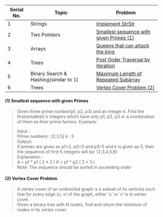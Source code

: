 | Serial No. | Topic | Problem |
|------------|-------|---------|
| 1 | Strings | [Implement StrStr](https://practice.geeksforgeeks.org/problems/implement-strstr/1) |
| 2 | Two Pointers | [Smallest sequence with given Primes (1)](https://github.com/NUMBART/InterviewBit/blob/c2f232455cb0cc1018932acab0921b46213e4083/NotSolvedInAnHour.md#1-smallest-sequence-with-given-primes) |
| 3 | Arrays | [Queens that can attack the king](https://leetcode.com/problems/queens-that-can-attack-the-king/) |
| 4 | Trees | [Post Order Traversal by iteration](https://leetcode.com/problems/binary-tree-postorder-traversal/) |
| 5 | Binary Search & Hashing(similar to 1) | [Maximum Length of Repeated Subarray](https://leetcode.com/problems/maximum-length-of-repeated-subarray/) |  
| 6 | Trees | [Vertex Cover Problem (2)](https://github.com/NUMBART/InterviewBit/blob/62ca940c68ec690d38c6e9908d42a63f4dcd2223/NotSolvedInAnHour.md#2-vertex-cover-problem) |

#### (1) Smallest sequence with given Primes
> Given three prime number(p1, p2, p3) and an integer k. Find the first(smallest) k integers which have only p1, p2, p3 or a combination of them as their prime factors. Example:  
>
> Input :  
> Prime numbers : [2,3,5] k : 5  
> Output:  
> If primes are given as p1=2, p2=3 and p3=5 and k is given as 5, then the sequence of first 5 integers will be:
> {2,3,4,5,6}  
> Explanation :  
> 4 = p1 * p1 ( 2 * 2 ) 6 = p1 * p2 ( 2 * 3 )  
> Note: The sequence should be sorted in ascending order

#### (2) Vertex Cover Problem
> A vertex cover of an undirected graph is a subset of its vertices such that for every edge (u, v) of the graph, either ‘u’ or ‘v’ is in vertex cover.  
> Given a binary tree with N nodes, find and return the minimum of nodes in its vertex cover.
